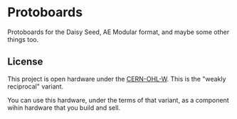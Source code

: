 # Protoboards
Protoboards for the Daisy Seed, AE Modular format, and maybe some other things too.

## License
This project is open hardware under the [CERN-OHL-W](https://gitlab.com/ohwr/project/cernohl/-/wikis/uploads/82b567f43ce515395f7ddbfbad7a8806/cern_ohl_w_v2.txt). This is the "weakly reciprocal" variant.

You can use this hardware, under the terms of that variant, as a component wihin hardware that you build and sell.
